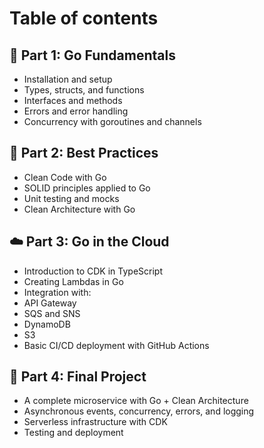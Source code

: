 # Table of contents

## 🧩 Part 1: Go Fundamentals
* Installation and setup
* Types, structs, and functions
* Interfaces and methods
* Errors and error handling
* Concurrency with goroutines and channels

## 🔧 Part 2: Best Practices
* Clean Code with Go
* SOLID principles applied to Go
* Unit testing and mocks
* Clean Architecture with Go

## ☁️ Part 3: Go in the Cloud
* Introduction to CDK in TypeScript
* Creating Lambdas in Go
* Integration with:
* API Gateway
* SQS and SNS
* DynamoDB
* S3
* Basic CI/CD deployment with GitHub Actions

## 🧪 Part 4: Final Project
* A complete microservice with Go + Clean Architecture
* Asynchronous events, concurrency, errors, and logging
* Serverless infrastructure with CDK
* Testing and deployment
